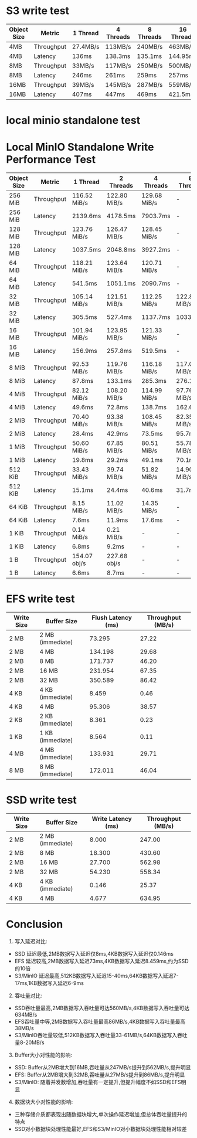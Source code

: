 # S3 write test

| Object Size | Metric | 1 Thread | 4 Threads | 8 Threads | 16 Threads | 32 Threads |
|-------------|---------|-----------|------------|------------|-------------|-------------|
| 4MB | Throughput | 27.4MB/s | 113MB/s | 240MB/s | 463MB/s | 932MB/s |
| 4MB | Latency | 136ms | 138.3ms | 135.1ms | 144.95ms | 142.4ms |
| 8MB | Throughput | 33MB/s | 117MB/s | 250MB/s | 500MB/s | 937MB/s |
| 8MB | Latency | 246ms | 261ms | 259ms | 257ms | 244.7ms |
| 16MB | Throughput | 39MB/s | 145MB/s | 287MB/s | 559MB/s | 1042MB/s |
| 16MB | Latency | 407ms | 447ms | 469ms | 421.5ms | 522.6ms |


# local minio standalone test


# Local MinIO Standalone Write Performance Test

| Object Size | Metric | 1 Thread | 2 Threads | 4 Threads | 8 Threads | 16 Threads | 32 Threads |
|-------------|---------|-----------|------------|------------|------------|------------|------------|
| 256 MiB | Throughput | 116.52 MiB/s | 122.80 MiB/s | 129.68 MiB/s | - | - | - |
| 256 MiB | Latency | 2139.6ms | 4178.5ms | 7903.7ms | - | - | - |
| 128 MiB | Throughput | 123.76 MiB/s | 126.47 MiB/s | 128.45 MiB/s | - | - | - |
| 128 MiB | Latency | 1037.5ms | 2048.8ms | 3927.2ms | - | - | - |
| 64 MiB | Throughput | 118.21 MiB/s | 123.64 MiB/s | 120.71 MiB/s | - | - | - |
| 64 MiB | Latency | 541.5ms | 1051.1ms | 2090.7ms | - | - | - |
| 32 MiB | Throughput | 105.14 MiB/s | 121.51 MiB/s | 112.25 MiB/s | 122.86 MiB/s | - | - |
| 32 MiB | Latency | 305.5ms | 527.4ms | 1137.7ms | 1033.8ms | - | - |
| 16 MiB | Throughput | 101.94 MiB/s | 123.95 MiB/s | 121.33 MiB/s | - | - | - |
| 16 MiB | Latency | 156.9ms | 257.8ms | 519.5ms | - | - | - |
| 8 MiB | Throughput | 92.53 MiB/s | 119.76 MiB/s | 116.18 MiB/s | 117.03 MiB/s | - | - |
| 8 MiB | Latency | 87.8ms | 133.1ms | 285.3ms | 276.1ms | - | - |
| 4 MiB | Throughput | 82.12 MiB/s | 108.20 MiB/s | 114.99 MiB/s | 97.76 MiB/s | - | - |
| 4 MiB | Latency | 49.6ms | 72.8ms | 138.7ms | 162.6ms | - | - |
| 2 MiB | Throughput | 70.40 MiB/s | 93.38 MiB/s | 108.45 MiB/s | 82.35 MiB/s | 102.19 MiB/s | - |
| 2 MiB | Latency | 28.4ms | 42.9ms | 73.5ms | 95.7ms | 319.6ms | - |
| 1 MiB | Throughput | 50.60 MiB/s | 67.85 MiB/s | 80.51 MiB/s | 55.78 MiB/s | 87.09 MiB/s | - |
| 1 MiB | Latency | 19.8ms | 29.2ms | 49.1ms | 70.1ms | 183.4ms | - |
| 512 KiB | Throughput | 33.43 MiB/s | 39.74 MiB/s | 51.82 MiB/s | 14.90 MiB/s | 61.32 MiB/s | 46.66 MiB/s |
| 512 KiB | Latency | 15.1ms | 24.4ms | 40.6ms | 31.7ms | 133.3ms | 367.0ms |
| 64 KiB | Throughput | 8.15 MiB/s | 11.02 MiB/s | 14.35 MiB/s | - | 17.54 MiB/s | 19.98 MiB/s |
| 64 KiB | Latency | 7.6ms | 11.9ms | 17.6ms | - | 59.5ms | 98.0ms |
| 1 KiB | Throughput | 0.14 MiB/s | 0.21 MiB/s | - | - | - | - |
| 1 KiB | Latency | 6.8ms | 9.2ms | - | - | - | - |
| 1 B | Throughput | 154.07 obj/s | 227.68 obj/s | - | - | - | - |
| 1 B | Latency | 6.6ms | 8.7ms | - | - | - | - |


# EFS write test
| Write Size | Buffer Size | Flush Latency (ms) | Throughput (MB/s) |
|------------|-------------|-------------------|------------------|
| 2 MB | 2 MB (immediate) | 73.295 | 27.22 |
| 2 MB | 4 MB | 134.198 | 29.68 |
| 2 MB | 8 MB | 171.737 | 46.20 |
| 2 MB | 16 MB | 231.954 | 67.35 |
| 2 MB | 32 MB | 350.589 | 86.42 |
| 4 KB | 4 KB (immediate) | 8.459 | 0.46 |
| 4 KB | 4 MB | 95.306 | 38.57 |
| 2 KB | 2 KB (immediate) | 8.361 | 0.23 |
| 1 KB | 1 KB (immediate) | 8.564 | 0.11 |
| 4 MB | 4 MB (immediate) | 133.931 | 29.71 |
| 8 MB | 8 MB (immediate) | 172.011 | 46.04 |


# SSD write test
| Write Size | Buffer Size | Write Latency (ms) | Throughput (MB/s) |
|------------|-------------|-------------------|------------------|
| 2 MB | 2 MB (immediate) | 8.000 | 247.00 |
| 2 MB | 8 MB | 18.300 | 430.60 |
| 2 MB | 16 MB | 27.700 | 562.98 |
| 2 MB | 32 MB | 54.230 | 558.34 |
| 4 KB | 4 KB (immediate) | 0.146 | 25.37 |
| 4 KB | 4 MB | 4.677 | 634.95 |


# Conclusion
1. 写入延迟对比:
- SSD 延迟最低,2MB数据写入延迟仅8ms,4KB数据写入延迟仅0.146ms
- EFS 延迟较高,2MB数据写入延迟73ms,4KB数据写入延迟8.459ms,约为SSD的10倍
- S3/MinIO 延迟最高,512KB数据写入延迟15-40ms,64KB数据写入延迟7-17ms,1KB数据写入延迟6-9ms

2. 吞吐量对比:
- SSD吞吐量最高,2MB数据写入吞吐量可达560MB/s,4KB数据写入吞吐量可达634MB/s
- EFS吞吐量中等,2MB数据写入吞吐量最高86MB/s,4KB数据写入吞吐量最高38MB/s
- S3/MinIO吞吐量较低,512KB数据写入吞吐量33-61MB/s,64KB数据写入吞吐量8-20MB/s

3. Buffer大小对性能的影响:
- SSD: Buffer从2MB增大到16MB,吞吐量从247MB/s提升到562MB/s,提升明显
- EFS: Buffer从2MB增大到32MB,吞吐量从27MB/s提升到86MB/s,提升明显
- S3/MinIO: 随着并发数增加,吞吐量有一定提升,但提升幅度不如SSD和EFS明显

4. 数据块大小对性能的影响:
- 三种存储介质都表现出随数据块增大,单次操作延迟增加,但总体吞吐量提升的特点
- SSD对小数据块处理性能最好,EFS和S3/MinIO对小数据块处理性能相对较差



